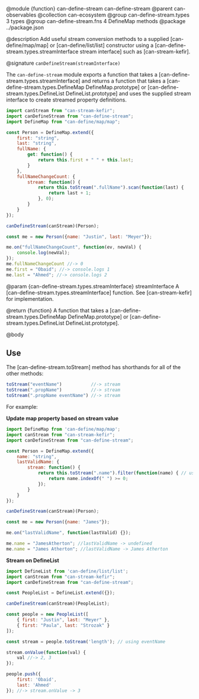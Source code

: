 @module {function} can-define-stream can-define-stream
@parent can-observables
@collection can-ecosystem
@group can-define-stream.types 3 types
@group can-define-stream.fns 4 DefineMap methods
@package ../package.json

@description Add useful stream conversion methods to a supplied [can-define/map/map] or [can-define/list/list] constructor using a [can-define-stream.types.streamInterface stream interface] such as [can-stream-kefir].

@signature `canDefineStream(streamInterface)`

The `can-define-stream` module exports a function that takes a [can-define-stream.types.streamInterface] and returns a function that takes a [can-define-stream.types.DefineMap DefineMap.prototype] or [can-define-stream.types.DefineList DefineList.prototype] and uses the supplied stream interface to create streamed property definitions.

```javascript
import canStream from "can-stream-kefir";
import canDefineStream from "can-define-stream";
import DefineMap from "can-define/map/map";

const Person = DefineMap.extend({
    first: "string",
    last: "string",
    fullName: {
        get: function() {
            return this.first + " " + this.last;
        }
    },
    fullNameChangeCount: {
        stream: function() {
            return this.toStream(".fullName").scan(function(last) {
                return last + 1;
            }, 0);
        }
    }
});

canDefineStream(canStream)(Person);

const me = new Person({name: "Justin", last: "Meyer"});

me.on("fullNameChangeCount", function(ev, newVal) {
    console.log(newVal);
});
me.fullNameChangeCount //-> 0
me.first = "Obaid"; //-> console.logs 1
me.last = "Ahmed"; //-> console.logs 2
```

@param {can-define-stream.types.streamInterface} streamInterface A [can-define-stream.types.streamInterface] function. See [can-stream-kefir] for implementation.

@return {function} A function that takes a [can-define-stream.types.DefineMap DefineMap.prototype] or [can-define-stream.types.DefineList DefineList.prototype].

@body

## Use

The [can-define-stream.toStream] method has shorthands for all of the other methods:

```javascript
toStream("eventName")           //-> stream
toStream(".propName")           //-> stream
toStream(".propName eventName") //-> stream
```

For example:

__Update map property based on stream value__

```javascript
import DefineMap from 'can-define/map/map';
import canStream from "can-stream-kefir";
import canDefineStream from "can-define-stream";

const Person = DefineMap.extend({
    name: "string",
    lastValidName: {
        stream: function() {
            return this.toStream(".name").filter(function(name) { // using propName
                return name.indexOf(" ") >= 0;
            });
        }
    }
});

canDefineStream(canStream)(Person);

const me = new Person({name: "James"});

me.on("lastValidName", function(lastValid) {});

me.name = "JamesAtherton"; //lastValidName -> undefined
me.name = "James Atherton"; //lastValidName -> James Atherton
```

__Stream on DefineList__

```javascript
import DefineList from 'can-define/list/list';
import canStream from "can-stream-kefir";
import canDefineStream from "can-define-stream";

const PeopleList = DefineList.extend({});

canDefineStream(canStream)(PeopleList);

const people = new PeopleList([
    { first: "Justin", last: "Meyer" },
    { first: "Paula", last: "Strozak" }
]);

const stream = people.toStream('length'); // using eventName

stream.onValue(function(val) {
    val //-> 2, 3
});

people.push({
    first: 'Obaid',
    last: 'Ahmed'
}); //-> stream.onValue -> 3
```

